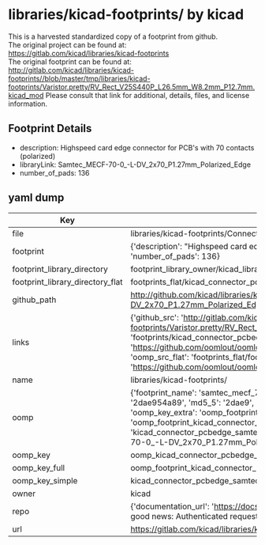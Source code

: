 # libraries/kicad-footprints/ by kicad  
This is a harvested standardized copy of a footprint from github.  
The original project can be found at:  
https://gitlab.com/kicad/libraries/kicad-footprints  
The original footprint can be found at:
http://gitlab.com/kicad/libraries/kicad-footprints//blob/master/tmp/libraries/kicad-footprints/Varistor.pretty/RV_Rect_V25S440P_L26.5mm_W8.2mm_P12.7mm.kicad_mod
Please consult that link for additional, details, files, and license information.  
## Footprint Details
* description: Highspeed card edge connector for PCB's with 70 contacts (polarized)  
* libraryLink: Samtec_MECF-70-0_-L-DV_2x70_P1.27mm_Polarized_Edge  
* number_of_pads: 136  
## yaml dump  
| Key | Value |  
| --- | --- |  
| file | libraries/kicad-footprints/Connector_PCBEdge.pretty/Samtec_MECF-70-0_-L-DV_2x70_P1.27mm_Polarized_Edge.kicad_mod |  
| footprint | {'description': "Highspeed card edge connector for PCB's with 70 contacts (polarized)", 'libraryLink': 'Samtec_MECF-70-0_-L-DV_2x70_P1.27mm_Polarized_Edge', 'number_of_pads': 136} |  
| footprint_library_directory | footprint_library_owner/kicad_libraries/kicad-footprints/ |  
| footprint_library_directory_flat | footprints_flat/kicad_connector_pcbedge_samtec_mecf_70_0_l_dv_2x70_p1_27mm_polarized_edge/working |  
| github_path | http://github.com/kicad/libraries/kicad-footprints//blob/master/tmp/libraries/kicad-footprints/Connector_PCBEdge.pretty/Samtec_MECF-70-0_-L-DV_2x70_P1.27mm_Polarized_Edge.kicad_mod |  
| links | {'github_src': 'http://gitlab.com/kicad/libraries/kicad-footprints//blob/master/tmp/libraries/kicad-footprints/Varistor.pretty/RV_Rect_V25S440P_L26.5mm_W8.2mm_P12.7mm.kicad_mod', 'github_src_repo': 'https://gitlab.com/kicad/libraries/kicad-footprints', 'oomp_bot': 'footprints/kicad_connector_pcbedge_samtec_mecf_70_0_l_dv_2x70_p1_27mm_polarized_edge/working', 'oomp_bot_github': 'https://github.com/oomlout/oomlout_oomp_footprint_bot/tree/main/footprints/kicad_connector_pcbedge_samtec_mecf_70_0_l_dv_2x70_p1_27mm_polarized_edge/working', 'oomp_src_flat': 'footprints_flat/footprints_flat/kicad_connector_pcbedge_samtec_mecf_70_0_l_dv_2x70_p1_27mm_polarized_edge/working', 'oomp_src_flat_github': 'https://github.com/oomlout/oomlout_oomp_footprint_src/tree/main/footprints_flat/kicad_connector_pcbedge_samtec_mecf_70_0_l_dv_2x70_p1_27mm_polarized_edge/working'} |  
| name | libraries/kicad-footprints/ |  
| oomp | {'footprint_name': 'samtec_mecf_70_0_l_dv_2x70_p1_27mm_polarized_edge', 'library_name': 'connector_pcbedge', 'md5': '2dae954a89f15599b724e012fbd566b8', 'md5_10': '2dae954a89', 'md5_5': '2dae9', 'md5_6': '2dae95', 'oomp_key': 'oomp_kicad_connector_pcbedge_samtec_mecf_70_0_l_dv_2x70_p1_27mm_polarized_edge', 'oomp_key_extra': 'oomp_footprint_kicad_connector_pcbedge_samtec_mecf_70_0_l_dv_2x70_p1_27mm_polarized_edge', 'oomp_key_full': 'oomp_footprint_kicad_connector_pcbedge_samtec_mecf_70_0_l_dv_2x70_p1_27mm_polarized_edge_2dae95', 'oomp_key_simple': 'kicad_connector_pcbedge_samtec_mecf_70_0_l_dv_2x70_p1_27mm_polarized_edge', 'original_filename': 'libraries/kicad-footprints/Connector_PCBEdge.pretty/Samtec_MECF-70-0_-L-DV_2x70_P1.27mm_Polarized_Edge.kicad_mod', 'owner_name': 'kicad'} |  
| oomp_key | oomp_kicad_connector_pcbedge_samtec_mecf_70_0_l_dv_2x70_p1_27mm_polarized_edge |  
| oomp_key_full | oomp_footprint_kicad_connector_pcbedge_samtec_mecf_70_0_l_dv_2x70_p1_27mm_polarized_edge |  
| oomp_key_simple | kicad_connector_pcbedge_samtec_mecf_70_0_l_dv_2x70_p1_27mm_polarized_edge |  
| owner | kicad |  
| repo | {'documentation_url': 'https://docs.github.com/rest/overview/resources-in-the-rest-api#rate-limiting', 'message': "API rate limit exceeded for 84.66.173.59. (But here's the good news: Authenticated requests get a higher rate limit. Check out the documentation for more details.)"} |  
| url | https://gitlab.com/kicad/libraries/kicad-footprints |  

